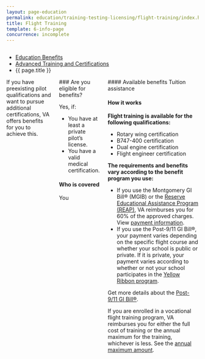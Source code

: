 ```yaml
---
layout: page-education
permalink: education/training-testing-licensing/flight-training/index.html
title: Flight Training
template: 6-info-page
concurrence: incomplete
---
```


<div class="splash" markdown="0">
<div class="row" markdown="0">
<div class="small-12 columns" markdown="0">

<ul class="breadcrumbs" role="menubar" aria-label="Primary">
<li class="parent"><a href="/education/">Education Benefits</a></li>
<li class="parent"><a href="/education/training-testing-licensing/">Advanced Training and Certifications</a></li>
<li class="active">{{ page.title }}</li>
</ul>

</div>
</div>
</div>

<div class="main" role="main" markdown="0">

<!--<div class="action-bar">
  <div class="row">
    <div class="small-12 columns">

    </div>
  </div>
</div>-->

<div class="section one" markdown="0">
<div class="primary" markdown="0">
<div class="row" markdown="0">
<div class="small-12 columns" markdown="1">
<div markdown="1">
If you have preexisting pilot qualifications and want to pursue additional certifications, VA offers benefits for you to achieve this.
</div>
<div class="call-out" markdown="1">
### Are you eligible for benefits?

Yes, if:

- You have at least a private pilot’s license.
- You have a valid medical certification.

#### Who is covered

You
</div>
<div markdown="1">
#### Available benefits
Tuition assistance

#### How it works

**Flight training is available for the following qualifications:**

- Rotary wing certification
- B747-400 certification
- Dual engine certification
- Flight engineer certification

**The requirements and benefits vary according to the benefit program you use:**

- If you use the Montgomery GI Bill® (MGIB) or the [Reserve Educational Assistance Program (REAP)](/education/eligible-programs/reap/), VA reimburses you for 60% of the approved charges. View [payment information](http://www.benefits.va.gov/gibill/resources/benefits_resources/rate_tables.asp).
- If you use the Post-9/11 GI Bill®, your payment varies depending on the specific flight course and whether your school is public or private. If it is private, your payment varies according to whether or not your school participates in the [Yellow Ribbon program](/education/gi-bill/yellow-ribbon/).

Get more details about the [Post-9/11 GI Bill®](/education/gi-bill/post-9-11/).

If you are enrolled in a vocational flight training program, VA reimburses you for either the full cost of training or the annual maximum for the training, whichever is less. See the [annual maximum amount](http://www.benefits.va.gov/gibill/resources/benefits_resources/rate_tables.asp).
</div>
</div>

</div>
</div>


</div>
